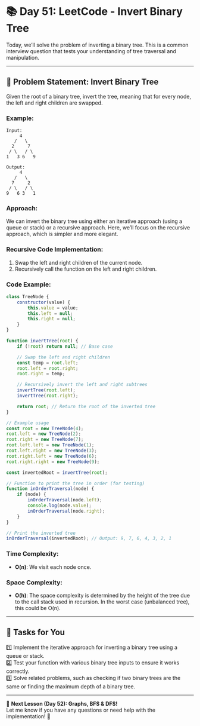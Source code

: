 # **📚 Day 51: LeetCode - Invert Binary Tree**  

Today, we’ll solve the problem of inverting a binary tree. This is a common interview question that tests your understanding of tree traversal and manipulation.

---

## **🔹 Problem Statement: Invert Binary Tree**  

Given the root of a binary tree, invert the tree, meaning that for every node, the left and right children are swapped.

### **Example**:
```plaintext
Input: 
     4
   /   \
  2     7
 / \   / \
1   3 6   9

Output: 
     4
   /   \
  7     2
 / \   / \
9   6 3   1
```

### **Approach**:  
We can invert the binary tree using either an iterative approach (using a queue or stack) or a recursive approach. Here, we’ll focus on the recursive approach, which is simpler and more elegant.

### **Recursive Code Implementation**:
1. Swap the left and right children of the current node.
2. Recursively call the function on the left and right children.

### **Code Example**:
```js
class TreeNode {
    constructor(value) {
        this.value = value;
        this.left = null;
        this.right = null;
    }
}

function invertTree(root) {
    if (!root) return null; // Base case

    // Swap the left and right children
    const temp = root.left;
    root.left = root.right;
    root.right = temp;

    // Recursively invert the left and right subtrees
    invertTree(root.left);
    invertTree(root.right);

    return root; // Return the root of the inverted tree
}

// Example usage
const root = new TreeNode(4);
root.left = new TreeNode(2);
root.right = new TreeNode(7);
root.left.left = new TreeNode(1);
root.left.right = new TreeNode(3);
root.right.left = new TreeNode(6);
root.right.right = new TreeNode(9);

const invertedRoot = invertTree(root);

// Function to print the tree in order (for testing)
function inOrderTraversal(node) {
    if (node) {
        inOrderTraversal(node.left);
        console.log(node.value);
        inOrderTraversal(node.right);
    }
}

// Print the inverted tree
inOrderTraversal(invertedRoot); // Output: 9, 7, 6, 4, 3, 2, 1
```

### **Time Complexity**:  
- **O(n)**: We visit each node once.

### **Space Complexity**:  
- **O(h)**: The space complexity is determined by the height of the tree due to the call stack used in recursion. In the worst case (unbalanced tree), this could be O(n).

---

## **📝 Tasks for You**  
1️⃣ Implement the iterative approach for inverting a binary tree using a queue or stack.  
2️⃣ Test your function with various binary tree inputs to ensure it works correctly.  
3️⃣ Solve related problems, such as checking if two binary trees are the same or finding the maximum depth of a binary tree.

---

🎯 **Next Lesson (Day 52): Graphs, BFS & DFS!**  
Let me know if you have any questions or need help with the implementation! 🚀